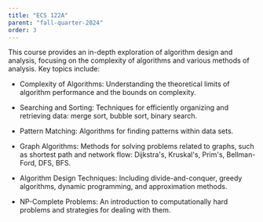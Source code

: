 ```yaml
---
title: "ECS 122A"
parent: "fall-quarter-2024"
order: 3
---
```


This course provides an in-depth exploration of algorithm design and analysis, focusing on the complexity of algorithms and various methods of analysis. Key topics include:

- Complexity of Algorithms: Understanding the theoretical limits of algorithm performance and the bounds on complexity.

- Searching and Sorting: Techniques for efficiently organizing and retrieving data: merge sort, bubble sort, binary search.

- Pattern Matching: Algorithms for finding patterns within data sets.

- Graph Algorithms: Methods for solving problems related to graphs, such as shortest path and network flow: Dijkstra's, Kruskal's, Prim's, Bellman-Ford, DFS, BFS.

- Algorithm Design Techniques: Including divide-and-conquer, greedy algorithms, dynamic programming, and approximation methods.

- NP-Complete Problems: An introduction to computationally hard problems and strategies for dealing with them. 